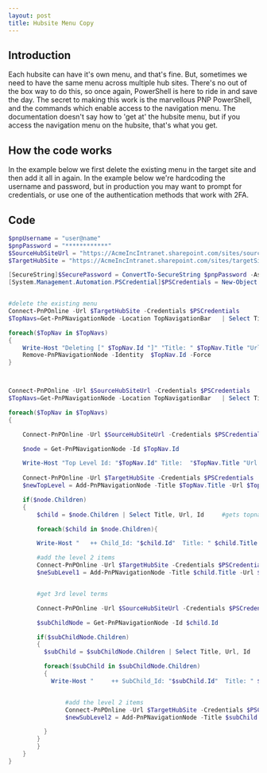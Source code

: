 ```yaml
---
layout: post
title: Hubsite Menu Copy
---
```


## Introduction

Each hubsite can have it's own menu, and that's fine. But, sometimes we need to have the same menu across multiple hub sites. There's no out of the box way to do this, so once again, PowerShell is here to ride in and save the day. 
The secret to making this work is the marvellous PNP PowerShell, and the commands which enable access to the navigation menu. The documentation doesn't say how to 'get at' the hubsite menu, but if you access the navigation menu on the hubsite, that's what you get.

## How the code works

In the example below we first delete the existing menu in the target site and then add it all in again. In the example below we're hardcoding the username and password, but in production you may want to prompt for credentials, or use one of the authentication methods that work with 2FA.

## Code
```PowerShell
$pnpUsername = "user@name"
$pnpPassword = "************"
$SourceHubSiteUrl = "https://AcmeIncIntranet.sharepoint.com/sites/sourceSite"
$TargetHubSite = "https://AcmeIncIntranet.sharepoint.com/sites/targetSite"

[SecureString]$SecurePassword = ConvertTo-SecureString $pnpPassword -AsPlainText -Force
[System.Management.Automation.PSCredential]$PSCredentials = New-Object System.Management.Automation.PSCredential($pnpUsername, $SecurePassword)


#delete the existing menu
Connect-PnPOnline -Url $TargetHubSite -Credentials $PSCredentials
$TopNavs=Get-PnPNavigationNode -Location TopNavigationBar   | Select Title, Url, Id

foreach($TopNav in $TopNavs)
{
    Write-Host "Deleting [" $TopNav.Id "]" "Title: " $TopNav.Title "Url: " $TopNav.Url -ForegroundColor DarkRed
    Remove-PnPNavigationNode -Identity  $TopNav.Id -Force
}



Connect-PnPOnline -Url $SourceHubSiteUrl -Credentials $PSCredentials
$TopNavs=Get-PnPNavigationNode -Location TopNavigationBar   | Select Title, Url, Id

foreach($TopNav in $TopNavs)
{

    Connect-PnPOnline -Url $SourceHubSiteUrl -Credentials $PSCredentials

    $node = Get-PnPNavigationNode -Id $TopNav.Id 

    Write-Host "Top Level Id: "$TopNav.Id" Title:  "$TopNav.Title "Url: "$TopNav.Url -ForegroundColor Yellow
  
    Connect-PnPOnline -Url $TargetHubSite -Credentials $PSCredentials
    $newTopLevel = Add-PnPNavigationNode -Title $TopNav.Title -Url $TopNav.Url -Location "TopNavigationBar"

    if($node.Children)
    {
        $child = $node.Children | Select Title, Url, Id     #gets topnavs children

        foreach($child in $node.Children){

        Write-Host "   ++ Child_Id: "$child.Id"  Title: " $child.Title "Url: "$child.Url -ForegroundColor Green

        #add the level 2 items
        Connect-PnPOnline -Url $TargetHubSite -Credentials $PSCredentials
        $neSubLevel1 = Add-PnPNavigationNode -Title $child.Title -Url $child.Url -Location "TopNavigationBar" -Parent $newTopLevel.Id


        #get 3rd level terms

        Connect-PnPOnline -Url $SourceHubSiteUrl -Credentials $PSCredentials

        $subChildNode = Get-PnPNavigationNode -Id $child.Id 

        if($subChildNode.Children)
        {
          $subChild = $subChildNode.Children | Select Title, Url, Id   #gets childrens children

          foreach($subChild in $subChildNode.Children)
          {
            Write-Host "     ++ SubChild_Id: "$subChild.Id"  Title: " $subChild.Title "Url: "$subChild.Url -ForegroundColor DarkGreen


                #add the level 2 items
                Connect-PnPOnline -Url $TargetHubSite -Credentials $PSCredentials
                $newSubLevel2 = Add-PnPNavigationNode -Title $subChild.Title -Url $subChild.Url -Location "TopNavigationBar" -Parent $neSubLevel1.Id

          }
        }
        }
    }
}
```